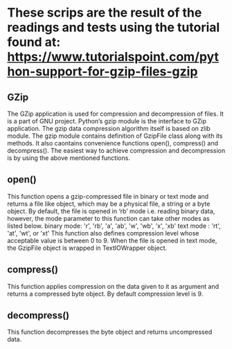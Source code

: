 # These scrips are the result of the readings and tests using the tutorial found at: https://www.tutorialspoint.com/python-support-for-gzip-files-gzip

## GZip
The GZip application is used for compression and decompression of files.
It is a part of GNU project.
Python’s gzip module is the interface to GZip application.
The gzip data compression algorithm itself is based on zlib module.
The gzip module contains definition of GzipFile class along with its methods.
It also caontains convenience functions open(), compress() and decompress().
The easiest way to achieve compression and decompression is by using the above mentioned functions.
 
## open()
This function opens a gzip-compressed file in binary or text mode and returns a file like object,
which may be a physical file, a string or a byte object.
By default, the file is opened in ‘rb’ mode i.e. reading binary data, however, the mode parameter to this function can take other modes as listed below.
binary mode: 'r', 'rb', 'a', 'ab', 'w', 'wb', 'x', 'xb'
text mode : 'rt', 'at', 'wt', or 'xt'
This function also defines compression level whose acceptable value is between 0 to 9.
When the file is opened in text mode, the GzipFile object is wrapped in TextIOWrapper object.

## compress()
This function applies compression on the data given to it as argument and returns a compressed byte object.
By default compression level is 9.

## decompress()
This function decompresses the byte object and returns uncompressed data.
